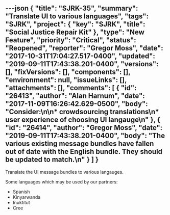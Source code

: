 ---json
{
  "title": "SJRK-35",
  "summary": "Translate UI to various languages",
  "tags": "SJRK",
  "project": {
    "key": "SJRK",
    "title": "Social Justice Repair Kit"
  },
  "type": "New Feature",
  "priority": "Critical",
  "status": "Reopened",
  "reporter": "Gregor Moss",
  "date": "2017-10-31T17:04:27.517-0400",
  "updated": "2019-09-11T17:43:38.201-0400",
  "versions": [],
  "fixVersions": [],
  "components": [],
  "environment": null,
  "issueLinks": [],
  "attachments": [],
  "comments": [
    {
      "id": "26413",
      "author": "Alan Harnum",
      "date": "2017-11-09T16:26:42.629-0500",
      "body": "Consider:\n\n* crowdsourcing translations\n* user experience of choosing UI langauge\n"
    },
    {
      "id": "26414",
      "author": "Gregor Moss",
      "date": "2019-09-11T17:43:38.201-0400",
      "body": "The various existing message bundles have fallen out of date with the English bundle. They should be updated to match.\n"
    }
  ]
}
---
Translate the UI message bundles to various langauges.

Some languages which may be used by our partners:

* Spanish
* Kinyarwanda
* Inuktitut
* Cree

        